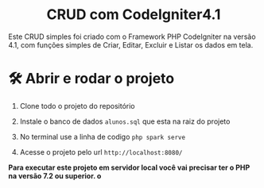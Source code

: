 <h1 align="center"> CRUD com CodeIgniter4.1 </h1>

Este CRUD simples foi criado com o Framework PHP CodeIgniter na versão 4.1, com funções simples de Criar, Editar, Excluir e Listar os dados em tela.


# 🛠️ Abrir e rodar o projeto

1. Clone todo o projeto do repositório

2. Instale o banco de dados `alunos.sql` que esta na raiz do projeto

3. No terminal use a linha de codigo `php spark serve`

4. Acesse o projeto pelo url `http://localhost:8080/`

**Para executar este projeto em servidor local você vai precisar ter o PHP na versão 7.2 ou superior. o**


